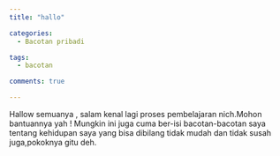 ```yaml
---
title: "hallo"

categories:
  - Bacotan pribadi

tags:
  - bacotan

comments: true

---
```


Hallow semuanya , salam kenal lagi proses pembelajaran nich.Mohon bantuannya yah !
Mungkin ini juga cuma ber-isi <!-- more -->  bacotan-bacotan saya tentang kehidupan saya yang bisa dibilang tidak mudah dan tidak susah juga,pokoknya gitu deh.
